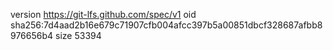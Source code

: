 version https://git-lfs.github.com/spec/v1
oid sha256:7d4aad2b16e679c71907cfb004afcc397b5a00851dbcf328687afbb8976656b4
size 53394
